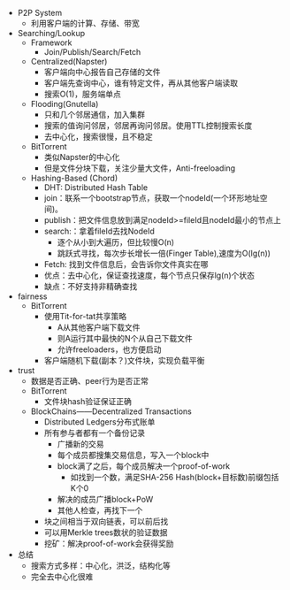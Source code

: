 * P2P System
	* 利用客户端的计算、存储、带宽
* 	Searching/Lookup
	* Framework
		* Join/Publish/Search/Fetch
	* Centralized(Napster)
		* 客户端向中心报告自己存储的文件
		* 客户端先查询中心，谁有特定文件，再从其他客户端读取
		* 搜索O(1)，服务端单点
	* Flooding(Gnutella)
		* 只和几个邻居通信，加入集群
		* 搜索的值询问邻居，邻居再询问邻居。使用TTL控制搜索长度
		* 去中心化，搜索很慢，且不稳定
	* BitTorrent
		* 类似Napster的中心化
		* 但是文件分块下载，关注少量大文件，Anti-freeloading
	* Hashing-Based (Chord)
		* DHT: Distributed Hash Table
		* join：联系一个bootstrap节点，获取一个nodeId(一个环形地址空间)。
		* publish：把文件信息放到满足nodeId>=fileId且nodeId最小的节点上
		* search:：拿着fileId去找NodeId
			* 逐个从小到大遍历，但比较慢O(n)
			* 跳跃式寻找，每次步长增长一倍(Finger Table),速度为O(lg(n))
		* Fetch: 找到文件信息后，会告诉你文件真实在哪
		* 优点：去中心化，保证查找速度，每个节点只保存lg(n)个状态
		* 缺点：不好支持非精确查找
*  fairness
	*  BitTorrent
		*  使用Tit-for-tat共享策略
			*  A从其他客户端下载文件
			*  则A运行其中最快的N个从自己下载文件
			*  允许freeloaders，也方便启动
		*  客户端随机下载(副本？)文件块，实现负载平衡
*  trust
	*  数据是否正确、peer行为是否正常
	*  BitTorrent
		*  文件块hash验证保证正确
	*  BlockChains——Decentralized Transactions
		* Distributed Ledgers分布式账单
		* 所有参与者都有一个备份记录
			* 广播新的交易
			* 每个成员都搜集交易信息，写入一个block中
			* block满了之后，每个成员解决一个proof-of-work
				* 如找到一个数，满足SHA-256 Hash(block+目标数)前缀包括K个0
			* 解决的成员广播block+PoW
			* 其他人检查，再找下一个
		* 块之间相当于双向链表，可以前后找
		* 可以用Merkle trees数状的验证数据
		* 挖矿：解决proof-of-work会获得奖励
* 总结
	* 搜索方式多样：中心化，洪泛，结构化等
	* 完全去中心化很难

